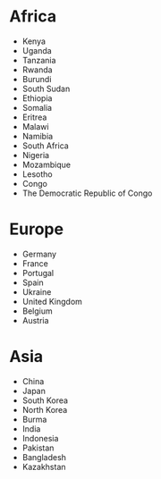 # Africa
- Kenya
- Uganda
- Tanzania
- Rwanda
- Burundi
- South Sudan
- Ethiopia
- Somalia
- Eritrea
- Malawi
- Namibia
- South Africa
- Nigeria
- Mozambique
- Lesotho
- Congo
- The Democratic Republic of Congo

# Europe
- Germany
- France
- Portugal
- Spain
- Ukraine
- United Kingdom
- Belgium
- Austria

# Asia
- China
- Japan
- South Korea
- North Korea
- Burma
- India
- Indonesia
- Pakistan
- Bangladesh
- Kazakhstan
